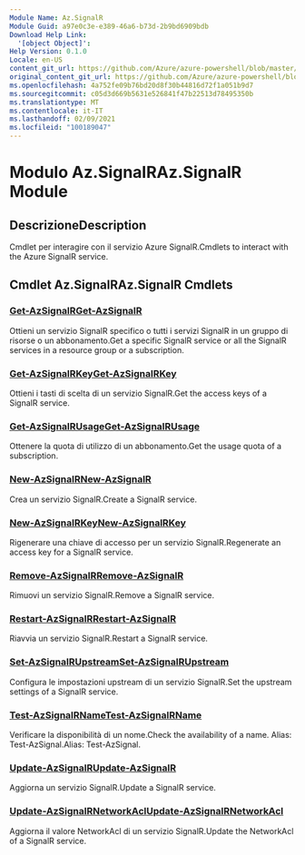```yaml
---
Module Name: Az.SignalR
Module Guid: a97e0c3e-e389-46a6-b73d-2b9bd6909bdb
Download Help Link:
  '[object Object]': 
Help Version: 0.1.0
Locale: en-US
content_git_url: https://github.com/Azure/azure-powershell/blob/master/src/SignalR/SignalR/help/Az.SignalR.md
original_content_git_url: https://github.com/Azure/azure-powershell/blob/master/src/SignalR/SignalR/help/Az.SignalR.md
ms.openlocfilehash: 4a752fe09b76bd20d8f30b44816d72f1a051b9d7
ms.sourcegitcommit: c05d3d669b5631e526841f47b22513d78495350b
ms.translationtype: MT
ms.contentlocale: it-IT
ms.lasthandoff: 02/09/2021
ms.locfileid: "100189047"
---
```

# <span data-ttu-id="81d76-101">Modulo Az.SignalR</span><span class="sxs-lookup"><span data-stu-id="81d76-101">Az.SignalR Module</span></span>
## <span data-ttu-id="81d76-102">Descrizione</span><span class="sxs-lookup"><span data-stu-id="81d76-102">Description</span></span>
<span data-ttu-id="81d76-103">Cmdlet per interagire con il servizio Azure SignalR.</span><span class="sxs-lookup"><span data-stu-id="81d76-103">Cmdlets to interact with the Azure SignalR service.</span></span>

## <span data-ttu-id="81d76-104">Cmdlet Az.SignalR</span><span class="sxs-lookup"><span data-stu-id="81d76-104">Az.SignalR Cmdlets</span></span>
### [<span data-ttu-id="81d76-105">Get-AzSignalR</span><span class="sxs-lookup"><span data-stu-id="81d76-105">Get-AzSignalR</span></span>](Get-AzSignalR.md)
<span data-ttu-id="81d76-106">Ottieni un servizio SignalR specifico o tutti i servizi SignalR in un gruppo di risorse o un abbonamento.</span><span class="sxs-lookup"><span data-stu-id="81d76-106">Get a specific SignalR service or all the SignalR services in a resource group or a subscription.</span></span>

### [<span data-ttu-id="81d76-107">Get-AzSignalRKey</span><span class="sxs-lookup"><span data-stu-id="81d76-107">Get-AzSignalRKey</span></span>](Get-AzSignalRKey.md)
<span data-ttu-id="81d76-108">Ottieni i tasti di scelta di un servizio SignalR.</span><span class="sxs-lookup"><span data-stu-id="81d76-108">Get the access keys of a SignalR service.</span></span>

### [<span data-ttu-id="81d76-109">Get-AzSignalRUsage</span><span class="sxs-lookup"><span data-stu-id="81d76-109">Get-AzSignalRUsage</span></span>](Get-AzSignalRUsage.md)
<span data-ttu-id="81d76-110">Ottenere la quota di utilizzo di un abbonamento.</span><span class="sxs-lookup"><span data-stu-id="81d76-110">Get the usage quota of a subscription.</span></span>

### [<span data-ttu-id="81d76-111">New-AzSignalR</span><span class="sxs-lookup"><span data-stu-id="81d76-111">New-AzSignalR</span></span>](New-AzSignalR.md)
<span data-ttu-id="81d76-112">Crea un servizio SignalR.</span><span class="sxs-lookup"><span data-stu-id="81d76-112">Create a SignalR service.</span></span>

### [<span data-ttu-id="81d76-113">New-AzSignalRKey</span><span class="sxs-lookup"><span data-stu-id="81d76-113">New-AzSignalRKey</span></span>](New-AzSignalRKey.md)
<span data-ttu-id="81d76-114">Rigenerare una chiave di accesso per un servizio SignalR.</span><span class="sxs-lookup"><span data-stu-id="81d76-114">Regenerate an access key for a SignalR service.</span></span>

### [<span data-ttu-id="81d76-115">Remove-AzSignalR</span><span class="sxs-lookup"><span data-stu-id="81d76-115">Remove-AzSignalR</span></span>](Remove-AzSignalR.md)
<span data-ttu-id="81d76-116">Rimuovi un servizio SignalR.</span><span class="sxs-lookup"><span data-stu-id="81d76-116">Remove a SignalR service.</span></span>

### [<span data-ttu-id="81d76-117">Restart-AzSignalR</span><span class="sxs-lookup"><span data-stu-id="81d76-117">Restart-AzSignalR</span></span>](Restart-AzSignalR.md)
<span data-ttu-id="81d76-118">Riavvia un servizio SignalR.</span><span class="sxs-lookup"><span data-stu-id="81d76-118">Restart a SignalR service.</span></span>

### [<span data-ttu-id="81d76-119">Set-AzSignalRUpstream</span><span class="sxs-lookup"><span data-stu-id="81d76-119">Set-AzSignalRUpstream</span></span>](Set-AzSignalRUpstream.md)
<span data-ttu-id="81d76-120">Configura le impostazioni upstream di un servizio SignalR.</span><span class="sxs-lookup"><span data-stu-id="81d76-120">Set the upstream settings of a SignalR service.</span></span>

### [<span data-ttu-id="81d76-121">Test-AzSignalRName</span><span class="sxs-lookup"><span data-stu-id="81d76-121">Test-AzSignalRName</span></span>](Test-AzSignalRName.md)
<span data-ttu-id="81d76-122">Verificare la disponibilità di un nome.</span><span class="sxs-lookup"><span data-stu-id="81d76-122">Check the availability of a name.</span></span> <span data-ttu-id="81d76-123">Alias: Test-AzSignal.</span><span class="sxs-lookup"><span data-stu-id="81d76-123">Alias: Test-AzSignal.</span></span>

### [<span data-ttu-id="81d76-124">Update-AzSignalR</span><span class="sxs-lookup"><span data-stu-id="81d76-124">Update-AzSignalR</span></span>](Update-AzSignalR.md)
<span data-ttu-id="81d76-125">Aggiorna un servizio SignalR.</span><span class="sxs-lookup"><span data-stu-id="81d76-125">Update a SignalR service.</span></span>

### [<span data-ttu-id="81d76-126">Update-AzSignalRNetworkAcl</span><span class="sxs-lookup"><span data-stu-id="81d76-126">Update-AzSignalRNetworkAcl</span></span>](Update-AzSignalRNetworkAcl.md)
<span data-ttu-id="81d76-127">Aggiorna il valore NetworkAcl di un servizio SignalR.</span><span class="sxs-lookup"><span data-stu-id="81d76-127">Update the NetworkAcl of a SignalR service.</span></span>

